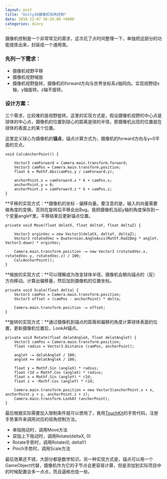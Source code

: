 ```yaml
---
layout: post
title: "Unity3D摄像机视角控制"
data: 2016-12-07 16:26:00 +0800
categories: diary
---
```


摄像机控制是一个非常常见的需求，这次花了点时间整理一下，单独把这部分的功能提炼出来，封装成一个通用类。

### 先列一下需求：

- 摄像机视野平移
- 摄像机视野缩放
- 摄像机视野旋转，摄像机的forward方向与世界坐标系z轴同向。实现视野绕x轴，y轴旋转。z轴不旋转。

### 设计方案：
三个需求，比较难的是视野旋转。这里的实现方式是，假设摄像机视野的中心点是球体的中心点，摄像机的位置到球心的距离是球的半径，那摄像机出现的位置就在球体的表面上的某个位置。

这里定义球心为摄像机的**锚点**，锚点计算方式为，摄像机的forward方向与y=0平面的交点。

```
void CalcAnchorPoint() {

	Vector3 camForward = Camera.main.transform.forward;
	Vector3 camPos = Camera.main.transform.position;
	float k = Mathf.Abs(camPos.y / camForward.y);

	anchorPoint.x = camForward.x * k + camPos.x;
	anchorPoint.y = 0;
	anchorPoint.z = camForward.z * k + camPos.z;
}
```
**平移的实现方式：**摄像机的坐标 - 偏移向量。要注意的是，输入的向量需要做角度的变换。否则在旋转后平移会出Bug。我把摄像机当前y轴的角度保存到一个变量angleY里。平移结束后更新锚点位置。

```
private void Move(float delatX, float deltaY, float deltaZ) {

	Vector3 orginVec = new Vector3(delatX, deltaY, deltaZ);
	Vector3 rotatedVec = Quaternion.AngleAxis(Mathf.Rad2Deg * angleY, Vector3.down) * orginVec;

	Camera.main.transform.position -= new Vector3 (rotatedVec.x, rotatedVec.y, rotatedVec.z) / 100;
	CalcAnchorPoint();
}
```

**缩放的实现方式：**可以理解成为改变球体半径，摄像机会朝向锚点的（反）方向移动。计算出偏移量，然后加到摄像机的位置坐标。

```
private void Scale(float delta) {
	Vector3 camPos = Camera.main.transform.position;
	Vector3 offset = (camPos - anchorPoint) * delta;

	Camera.main.transform.position -= offset;
}
```

**旋转的实现方式：**通过摄像机到锚点的距离和偏移的角度计算球体表面的位置，更新摄像机位置后，LookAt锚点。

```
private void Rotate(float delatAngleX, float delatAngleY) {
	Vector3 camPos = Camera.main.transform.position;
	float radius = Vector3.Distance (camPos, anchorPoint);

	angleY -= delatAngleY / 100;
	angleX += delatAngleX / 100;

	float y = Mathf.Sin (angleX) * radius;
	float r2d = Mathf.Cos (angleX) * radius;
	float x = Mathf.Sin (angleY) * r2d;
	float z = -Mathf.Cos (angleY) * r2d;

	Camera.main.transform.position = new Vector3(anchorPoint.x + x, anchorPoint.y + y, anchorPoint.z + z);
	Camera.main.transform.LookAt (anchorPoint);
}
```

最后根据实际需要加入限制条件就可以使用了，我用[TouchKit](https://github.com/prime31/TouchKit)的手势代码，注册手势事件来调用对应的视角控制方法。

- 单指拖动时，调用Move方法
- 双指上下拖动时，调用Rotate(deltaX, 0)
- Rotate手势时，调用Rotate(0, deltaY)
- Pinch手势时，调用Scale方法

最后效果还不错，大部分都是数学知识。另一种实现方式是，锚点可以用一个GameObject代替，摄像机作为它的子节点会更容易计算，但是添加到实际项目中的时候配置会多一点点，而且逼格也低一些。